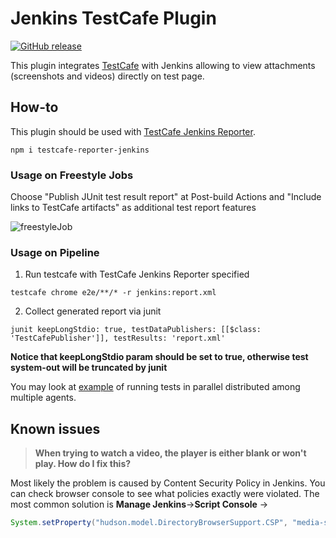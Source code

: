# Jenkins TestСafe Plugin
[![GitHub release](https://img.shields.io/github/v/release/wentwrong/testcafe-jenkins-plugin?include_prereleases)](https://github.com/wentwrong/testcafe-jenkins-plugin/releases)

This plugin integrates <a href="https://devexpress.github.io/testcafe/">TestСafe</a> with Jenkins allowing to view attachments (screenshots and videos) directly on test page.

## How-to
This plugin should be used with [TestCafe Jenkins Reporter](https://github.com/wentwrong/testcafe-reporter-jenkins/).
```
npm i testcafe-reporter-jenkins
```
### Usage on Freestyle Jobs
Choose "Publish JUnit test result report" at Post-build Actions and "Include links to TestCafe artifacts" as additional test report features

![freestyleJob](https://user-images.githubusercontent.com/26363017/84377718-be80d580-abeb-11ea-9fcf-059aa84b846d.png)


### Usage on Pipeline
1. Run testcafe with TestСafe Jenkins Reporter specified
```
testcafe chrome e2e/**/* -r jenkins:report.xml
```

2. Collect generated report via junit
```
junit keepLongStdio: true, testDataPublishers: [[$class: 'TestCafePublisher']], testResults: 'report.xml'
```

**Notice that keepLongStdio param should be set to true, otherwise test system-out will be truncated by junit**

You may look at [example](https://github.com/wentwrong/experiments-with-jenkins) of running tests in parallel distributed among multiple agents.

## Known issues
> **When trying to watch a video, the player is either blank or won't play. How do I fix this?**

Most likely the problem is caused by Content Security Policy in Jenkins. You can check browser console to see what policies exactly were violated. The most common solution is
**Manage Jenkins**→**Script Console** →
```java
System.setProperty("hudson.model.DirectoryBrowserSupport.CSP", "media-src 'self';")
```
